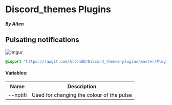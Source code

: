 # Discord_themes  Plugins
##### By Alten

## Pulsating notifications

![Imgur](https://i.imgur.com/dm1C4d9.gif)

```css
@import "https://rawgit.com/AltenGD/Discord_themes-plugins/master/Plugins/NotifPulse.css";
```
#### Variables:
|Name|Description|
|-|-|
|--notifi|Used for changing the colour of the pulse|
